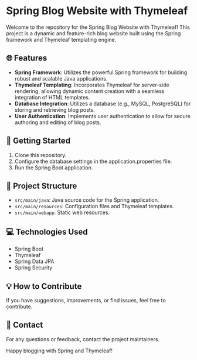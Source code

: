 # Spring Blog Website with Thymeleaf

Welcome to the repository for the Spring Blog Website with Thymeleaf! This project is a dynamic and feature-rich blog website built using the Spring framework and Thymeleaf templating engine.

## 🌐 Features

- **Spring Framework**: Utilizes the powerful Spring framework for building robust and scalable Java applications.
- **Thymeleaf Templating**: Incorporates Thymeleaf for server-side rendering, allowing dynamic content creation with a seamless integration of HTML templates.
- **Database Integration**: Utilizes a database (e.g., MySQL, PostgreSQL) for storing and retrieving blog posts.
- **User Authentication**: Implements user authentication to allow for secure authoring and editing of blog posts.

## 🚀 Getting Started

1. Clone this repository.
2. Configure the database settings in the application.properties file.
3. Run the Spring Boot application.

## 📄 Project Structure

- `src/main/java`: Java source code for the Spring application.
- `src/main/resources`: Configuration files and Thymeleaf templates.
- `src/main/webapp`: Static web resources.

## 💻 Technologies Used

- Spring Boot
- Thymeleaf
- Spring Data JPA
- Spring Security

## 💡 How to Contribute

If you have suggestions, improvements, or find issues, feel free to contribute.  
## 📧 Contact

For any questions or feedback, contact the project maintainers.

Happy blogging with Spring and Thymeleaf!
